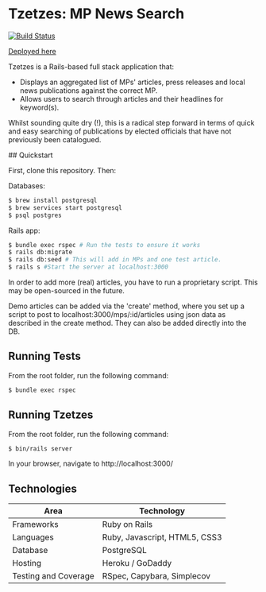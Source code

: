 # Tzetzes: MP News Search
[![Build Status](https://www.travis-ci.com/samcolson4/tzetzes-mps.svg?branch=main)](https://www.travis-ci.com/samcolson4/tzetzes-mps)

[Deployed here](http://www.tzetzes.com)

Tzetzes is a Rails-based full stack application that:
- Displays an aggregated list of MPs' articles, press releases and local news publications against the correct MP.
- Allows users to search through articles and their headlines for keyword(s).

Whilst sounding quite dry (!), this is a radical step forward in terms of quick and easy searching of publications by elected officials that have not previously been catalogued.


## Quickstart

First, clone this repository. Then:

Databases:
```bash
$ brew install postgresql
$ brew services start postgresql
$ psql postgres
```

Rails app:
```bash
$ bundle exec rspec # Run the tests to ensure it works
$ rails db:migrate
$ rails db:seed # This will add in MPs and one test article.
$ rails s #Start the server at localhost:3000
```

In order to add more (real) articles, you have to run a proprietary script. This may be open-sourced in the future.

Demo articles can be added via the 'create' method, where you set up a script to post to localhost:3000/mps/:id/articles using json data as described in the create method. They can also be added directly into the DB.

## Running Tests
From the root folder, run the following command:
```bash
$ bundle exec rspec 
```

## Running Tzetzes
From the root folder, run the following command:
```bash
$ bin/rails server
```
In your browser, navigate to http://localhost:3000/ 

## Technologies

| Area                 | Technology                 |
| -------------------- | -------------------------- |
| Frameworks           | Ruby on Rails              |
| Languages            | Ruby, Javascript, HTML5, CSS3|
| Database             | PostgreSQL                 |
| Hosting              | Heroku / GoDaddy           |
| Testing and Coverage | RSpec, Capybara, Simplecov |
